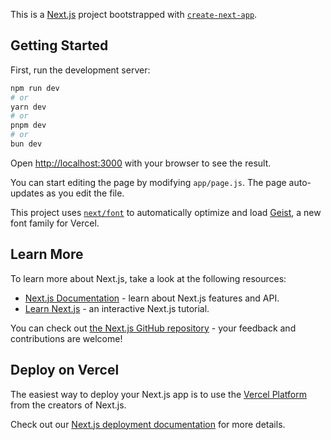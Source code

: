 This is a [Next.js](https://nextjs.org) project bootstrapped with [`create-next-app`](https://github.com/vercel/next.js/tree/canary/packages/create-next-app).

## Getting Started

First, run the development server:

```bash
npm run dev
# or
yarn dev
# or
pnpm dev
# or
bun dev
```

Open [http://localhost:3000](http://localhost:3000) with your browser to see the result.

You can start editing the page by modifying `app/page.js`. The page auto-updates as you edit the file.

This project uses [`next/font`](https://nextjs.org/docs/app/building-your-application/optimizing/fonts) to automatically optimize and load [Geist](https://vercel.com/font), a new font family for Vercel.

## Learn More

To learn more about Next.js, take a look at the following resources:

- [Next.js Documentation](https://nextjs.org/docs) - learn about Next.js features and API.
- [Learn Next.js](https://nextjs.org/learn) - an interactive Next.js tutorial.

You can check out [the Next.js GitHub repository](https://github.com/vercel/next.js) - your feedback and contributions are welcome!

## Deploy on Vercel

The easiest way to deploy your Next.js app is to use the [Vercel Platform](https://vercel.com/new?utm_medium=default-template&filter=next.js&utm_source=create-next-app&utm_campaign=create-next-app-readme) from the creators of Next.js.

Check out our [Next.js deployment documentation](https://nextjs.org/docs/app/building-your-application/deploying) for more details.

<!--  Процесс проектирования и разработки:
Проект разрабатывался по следующей структуре:

Next.js (App Router) — для удобной маршрутизации страниц и API-роутов.

Better-sqlite3 — библиотека для синхронной работы с локальной SQLite базой данных.

Tailwind CSS — для быстрой и адаптивной стилизации интерфейса.

Использована локальная база данных SQLite, так как приложение не требует серверной БД для целей демонстрации и тестирования.

Основной акцент сделан на удобстве фильтрации ресторанов и минималистичном дизайне.

 Уникальные подходы и методологии:
SQLite в Next.js: Приложение работает полностью на локальной БД (dev.db), которая читается через синхронные запросы с помощью better-sqlite3. Это позволяет упростить архитектуру, убрать необходимость в серверной БД и повысить скорость обработки запросов.

Фильтрация на сервере: Все фильтры (цена, кухня, время ожидания) применяются на серверной стороне, что снижает нагрузку на клиент и увеличивает производительность.

Минимальная зависимость от сторонних сервисов: Нет необходимости настраивать внешние серверы или облачные базы данных — всё работает внутри проекта.

Чистая структура проекта: Логика API вынесена в отдельный файл, а функции работы с базой данных — в отдельный модуль (db.js).

 Принятые компромиссы:
Локальная база данных вместо серверной (например, PostgreSQL):

Плюсы: Упрощение установки и использования, отсутствие затрат на хостинг БД.

Минусы: Приложение не масштабируется под множество пользователей и не подходит для продакшн-использования.

Синхронные запросы к БД:

Плюсы: Проще код, меньше асинхронности.

Минусы: В высоконагруженных приложениях это могло бы стать узким местом.

Минимум обработок ошибок:

Для целей демо-проекта не реализована глубокая валидация данных на серверной стороне.

 Известные ошибки и ограничения
Нет полноценной панели администратора для добавления ресторанов в базу через интерфейс — необходимо вручную редактировать базу данных через инструменты вроде DB Browser for SQLite.

Нет обработки ошибок сети на клиенте: если API не отвечает, пользователь увидит только стандартное сообщение в консоли браузера.

База данных зашита в приложение: невозможно динамически менять список ресторанов без перекомпиляции проекта.

 Почему выбран именно этот стек?

Технология	Почему выбрана
Next.js	Универсальный фреймворк с поддержкой серверных API-роутов и клиентского рендеринга. Идеально подходит для маленьких и средних проектов.
SQLite	Легковесная и удобная база данных, не требующая отдельного сервера. Идеальна для локальной разработки и небольших демо-проектов.
Better-sqlite3	Очень простая в использовании библиотека для синхронной работы с SQLite в Node.js среде.
Tailwind CSS	Быстрая стилизация компонентов без необходимости писать много кастомных CSS-файлов.
JavaScript (React/Next.js)	Удобный стек для быстрого создания современных интерактивных пользовательских интерфейсов. -->